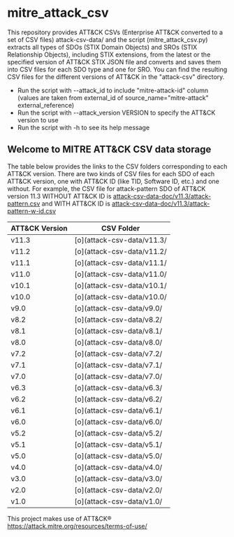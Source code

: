 # mitre_attack_csv

This repository provides ATT&CK CSVs (Enterprise ATT&CK converted to a set of CSV files) attack-csv-data/ and the script (mitre_attack_csv.py) extracts all types of SDOs (STIX Domain Objects) and SROs (STIX Relationship Objects), including STIX extensions, from the latest or the specified version of ATT&CK STIX JSON file and converts and saves them into CSV files for each SDO type and one for SRO. 
You can find the resulting CSV files for the different versions of ATT&CK in the "attack-csv" directory.
- Run the script with --attack_id to include "mitre-attack-id" column (values are taken from external_id of source_name="mitre-attack" external_reference)
- Run the script with --attack_version VERSION to specify the ATT&CK version to use
- Run the script with -h to see its help message

## Welcome to MITRE ATT&CK CSV data storage

The table below provides the links to the CSV folders corresponding to each ATT&CK version.
There are two kinds of CSV files for each SDO of each ATT&CK version, one with ATT&CK ID (like TID, Software ID, etc.) and one without.
For example, the CSV file for attack-pattern SDO of ATT&CK version 11.3 WITHOUT ATT&CK ID is [attack-csv-data-doc/v11.3/attack-pattern.csv](attack-csv-data-doc/v11.3/attack-pattern.csv) and WITH ATT&CK ID is [attack-csv-data-doc/v11.3/attack-pattern-w-id.csv](attack-csv-data-doc/v11.3/attack-pattern-w-id.csv)


|ATT&CK Version | CSV Folder|
|---|---|
|v11.3|[o](attack-csv-data/v11.3/|
|v11.2|[o](attack-csv-data/v11.2/|
|v11.1|[o](attack-csv-data/v11.1/|
|v11.0|[o](attack-csv-data/v11.0/|
|v10.1|[o](attack-csv-data/v10.1/|
|v10.0|[o](attack-csv-data/v10.0/|
|v9.0|[o](attack-csv-data/v9.0/|
|v8.2|[o](attack-csv-data/v8.2/|
|v8.1|[o](attack-csv-data/v8.1/|
|v8.0|[o](attack-csv-data/v8.0/|
|v7.2|[o](attack-csv-data/v7.2/|
|v7.1|[o](attack-csv-data/v7.1/|
|v7.0|[o](attack-csv-data/v7.0/|
|v6.3|[o](attack-csv-data/v6.3/|
|v6.2|[o](attack-csv-data/v6.2/|
|v6.1|[o](attack-csv-data/v6.1/|
|v6.0|[o](attack-csv-data/v6.0/|
|v5.2|[o](attack-csv-data/v5.2/|
|v5.1|[o](attack-csv-data/v5.1/|
|v5.0|[o](attack-csv-data/v5.0/|
|v4.0|[o](attack-csv-data/v4.0/|
|v3.0|[o](attack-csv-data/v3.0/|
|v2.0|[o](attack-csv-data/v2.0/|
|v1.0|[o](attack-csv-data/v1.0/|


This project makes use of ATT&CK® 
https://attack.mitre.org/resources/terms-of-use/